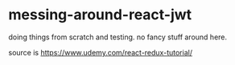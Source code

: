 # messing-around-react-jwt

doing things from scratch and testing. no fancy stuff around here.

source is https://www.udemy.com/react-redux-tutorial/
